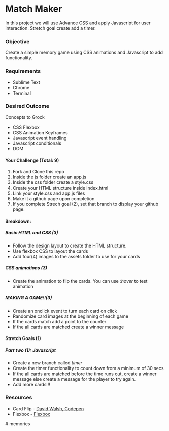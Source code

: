 # Match Maker

In this project we will use Advance CSS and apply Javascript for user interaction. Stretch goal create add a timer.

<h3>Objective</h3>
<p>Create a simple memory game using CSS animations and Javascript to add functionality.</p>

<h3>Requirements</h3>
<ul>
  <li>Sublime Text</li>
  <li>Chrome</li>
  <li>Terminal</li>
</ul>

<h3>Desired Outcome</h3>
<p>Concepts to Grock</p>
<ul>
  <li>CSS Flexbox</li>
  <li>CSS Animation Keyframes</li>
  <li>Javascript event handling</li>
  <li>Javascript conditionals</li>
  <li>DOM</li>
</ul>

<h4>Your Challenge (Total: 9)</h4>
<ol>
  <li>Fork and Clone this repo</li>
  <li>Inside the js folder create an app.js</li>
  <li>Inside the css folder create a style.css</li>
  <li>Create your HTML structure inside index.html</li>
  <li>Link your style.css and app.js files</li>
  <li>Make it a github page upon completion</li>
  <li>If you complete Strech goal (2), set that branch to display your github page.</li>
</ol>

<h4>Breakdown:</h4>
<h5>Basic HTML and CSS (3)</h5>
<ul>
  <li>Follow the design layout to create the HTML structure.</li>
  <li>Use flexbox CSS to layout the cards</li>
  <li>Add four(4) images to the assets folder to use for your cards</li>
</ul>

<h5>CSS animations (3)</h5>
<ul>
  <li>Create the animation to flip the cards. You can use <i>:hover</i> to test animation</li>
</ul>

<h5>MAKING A GAME!!(3)</h5>
<ul>
  <li>Create an onclick event to turn each card on click</li>
  <li>Randomize card images at the beginning of each game</li>
  <li>If the cards match add a point to the counter</li>
  <li>If the all cards are matched create a winner message</li>
</ul>

<h4>Stretch Goals (1)</h4>
<h5>Part two (1): Javascript</h5>
<ul>
  <li>Create a new branch called <i>timer</i></li>
  <li>Create the timer functionality to count down from a minimum of 30 secs</li>
  <li>If the all cards are matched before the time runs out, create a winner message else create a message for the player to try again.</li>
  <li>Add more cards!!!</li>
</ul>


<h3>Resources</h3>
<ul>
  <li>Card Flip - <a href="https://codepen.io/darkwing/pen/bCali">David Walsh, Codepen</a></li>
  <li>Flexbox - <a href="https://css-tricks.com/snippets/css/a-guide-to-flexbox/">Flexbox</a></li>
</ul>#   m e m o r i e s  
 